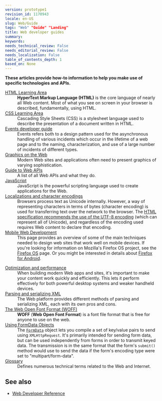 ```yaml
---
version: prototype1
revision_id: 1170943
locale: en-US
slug: Web/Guide
tags: "Web" "Guide" "Landing"
title: Web developer guides
summary: 
keywords: 
needs_technical_review: False
needs_editorial_review: False
needs_localization: False
table_of_contents_depth: 1
based_on: None
---
```

<p><span class="seoSummary"><strong>These articles provide how-to information to help you make use of specific technologies and APIs.</strong></span></p>

<div class="row topicpage-table">
<div class="section">
<dl>
 <dt class="landingPageList"><a href="/en-US/docs/Learn/HTML">HTML Learning Area</a></dt>
 <dd class="landingPageList"><strong>HyperText Markup Language (HTML)</strong> is the core language of nearly all Web content. Most of what you see on screen in your browser is described, fundamentally, using HTML.</dd>
 <dt class="landingPageList"><a href="/en-US/docs/Learn/CSS">CSS Learning Area</a></dt>
 <dd class="landingPageList">Cascading Style Sheets (CSS) is a stylesheet language used to describe the presentation of a document written in HTML.</dd>
 <dt class="landingPageList"><a href="https://developer.mozilla.org/en-US/docs/Web/Guide/Events">Events developer guide</a></dt>
 <dd class="landingPageList">Events refers both to a design pattern used for the asynchronous handling of various incidents which occur in the lifetime of a web page and to the naming, characterization, and use of a large number of incidents of different types.</dd>
 <dt class="landingPageList"><a href="https://developer.mozilla.org/en-US/docs/Web/Guide/Graphics">Graphics on the Web</a></dt>
 <dd class="landingPageList">Modern Web sites and applications often need to present graphics of varying sophistication.</dd>
 <dt class="landingPageList"><a href="https://developer.mozilla.org/en-US/docs/Web/Guide/API">Guide to Web APIs</a></dt>
 <dd class="landingPageList">A list of all Web APIs and what they do.</dd>
 <dt><a href="https://developer.mozilla.org/en-US/docs/JavaScript" title="/en-US/docs/JavaScript">JavaScript</a></dt>
 <dd>JavaScript is the powerful scripting language used to create applications for the Web.</dd>
 <dt class="landingPageList"><a href="https://developer.mozilla.org/en-US/docs/Localizations_and_character_encodings">Localizations and character encodings</a></dt>
 <dd class="landingPageList">Browsers process text as Unicode internally. However, a way of representing characters in terms of bytes (character encoding) is used for transferring text over the network to the browser. The <a class="external external-icon" href="http://www.whatwg.org/specs/web-apps/current-work/multipage/semantics.html#charset">HTML specification recommends the use of the UTF-8 encoding</a> (which can represent all of Unicode), and regardless of the encoding used requires Web content to declare that encoding.</dd>
 <dt class="landingPageList"><a href="https://developer.mozilla.org/en-US/docs/Web/Guide/Mobile">Mobile Web Development</a></dt>
 <dd class="landingPageList">This page provides an overview of some of the main techniques needed to design web sites that work well on mobile devices. If you're looking for information on Mozilla's Firefox OS project, see the <a href="https://developer.mozilla.org/en/Mozilla/Firefox_OS" title="Boot to Gecko">Firefox OS</a> page. Or you might be interested in details about <a href="https://developer.mozilla.org/en/Mozilla/Firefox_for_Android">Firefox for Android</a>.</dd>
</dl>
</div>

<div class="section">
<dl>
 <dt class="landingPageList"><a href="https://developer.mozilla.org/en-US/docs/Web/Guide/Performance">Optimization and performance</a></dt>
 <dd class="landingPageList">When building modern Web apps and sites, it's important to make your content work quickly and efficiently. This lets it perform effectively for both powerful desktop systems and weaker handheld devices.</dd>
 <dt class="landingPageList"><a href="https://developer.mozilla.org/en-US/docs/Web/Guide/Parsing_and_serializing_XML">Parsing and serializing XML</a></dt>
 <dd class="landingPageList">The Web platform provides different methods of parsing and serializing XML, each with its own pros and cons.</dd>
 <dt class="landingPageList"><a href="https://developer.mozilla.org/en-US/docs/Web/Guide/WOFF">The Web Open Font Format (WOFF)</a></dt>
 <dd class="landingPageList"><strong>WOFF</strong> (<strong>Web Open Font Format</strong>) is a font file format that is free for anyone to use on the web.</dd>
 <dt class="landingPageList"><a href="https://developer.mozilla.org/en-US/docs/Web/Guide/Using_FormData_Objects">Using FormData Objects</a></dt>
 <dd class="landingPageList">The <a href="https://developer.mozilla.org/en/DOM/XMLHttpRequest/FormData"><code>FormData</code></a> object lets you compile a set of key/value pairs to send using <code>XMLHttpRequest</code>. It's primarily intended for sending form data, but can be used independently from forms in order to transmit keyed data. The transmission is in the same format that the form's <code>submit()</code> method would use to send the data if the form's encoding type were set to "multipart/form-data".</dd>
 <dt class="landingPageList"><a href="/en-US/docs/Glossary">Glossary</a></dt>
 <dd class="landingPageList">Defines numerous technical terms related to the Web and Internet.</dd>
</dl>
</div>
</div>

<h2 id="See_also">See also</h2>

<ul>
 <li><a href="/en-US/docs/Web/Reference" title="/en-US/docs/Web/Reference">Web Developer Reference</a></li>
</ul>

